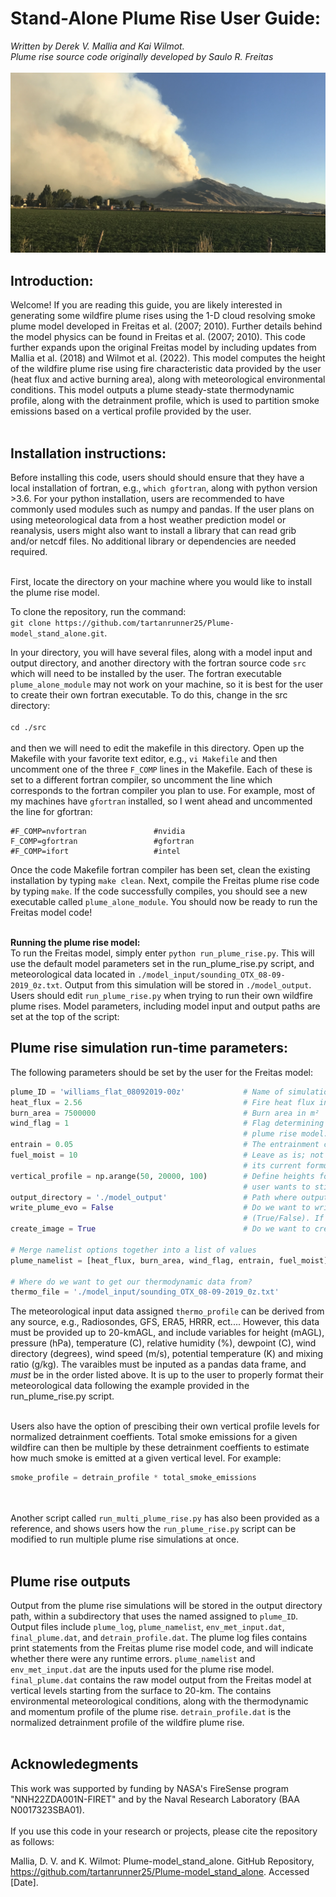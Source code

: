 # Stand-Alone Plume Rise User Guide:

_Written by Derek V. Mallia and Kai Wilmot.<br>
Plume rise source code originally developed by Saulo R. Freitas_
<br><br>
<img src="assets/plume_rise.png" alt="Alt text" width="800">
## Introduction:
Welcome! If you are reading this guide, you are likely interested in generating some wildfire plume rises using the 1-D cloud resolving smoke plume model 
developed in Freitas et al. (2007; 2010). Further details behind the model physics can be found in Freitas et al. (2007; 2010). This code further expands 
upon the original Freitas model by including updates from Mallia et al. (2018) and Wilmot et al. (2022). This model computes the height of the wildfire
plume rise using fire characteristic data provided by the user (heat flux and active burning area), along with meteorological environmental conditions. This
model outputs a plume steady-state thermodynamic profile, along with the detrainment profile, which is used to partition smoke emissions based on a vertical 
profile provided by the user.
<br><br>

## Installation instructions:
Before installing this code, users should should ensure that they have a local installation of fortran, e.g., `which gfortran`, along with python version >3.6. 
For your python installation, users are recommended to have commonly used modules such as numpy and pandas. If the user plans on using meteorological data from
a host weather prediction model or reanalysis, users might also want to install a library that can read grib and/or netcdf files. No additional library or 
dependencies are needed required.<br><br>

First, locate the directory on your machine where you would like to install the plume rise model.<br>

To clone the repository, run the command:<br>
`git clone https://github.com/tartanrunner25/Plume-model_stand_alone.git`.

In your directory, you will have several files, along with a model input and output directory, and another directory with the fortran source code `src` which will 
need to be installed by the user. The fortran executable `plume_alone_module` may not work on your machine, so it is best for the user to create their own 
fortran executable. To do this, change in the src directory:<br><br>
`cd ./src`
<br>
<br>
and then we will need to edit the makefile in this directory. Open up the Makefile with your favorite text editor, e.g., `vi Makefile` and then uncomment one of the
three `F_COMP` lines in the Makefile. Each of these is set to a different fortran compiler, so uncomment the line which corresponds to the fortran compiler you plan 
to use. For example, most of my machines have `gfortran` installed, so I went ahead and uncommented the line for gfortran:<br>

```
#F_COMP=nvfortran               #nvidia
F_COMP=gfortran                 #gfortran
#F_COMP=ifort                   #intel
```

Once the code Makefile fortran compiler has been set, clean the existing installation by typing `make clean`. Next, compile the Freitas plume rise code by typing
`make`. If the code successfully compiles, you should see a new executable called `plume_alone_module`. You should now be ready to run the Freitas model code!
<br><br>

**Running the plume rise model:**<br>
To run the Freitas model, simply enter `python run_plume_rise.py`. This will use the default model parameters set in the run_plume_rise.py script, and meteorological
data located in `./model_input/sounding_OTX_08-09-2019_0z.txt`. Output from this simulation will be stored in `./model_output`. Users should edit `run_plume_rise.py`
when trying to run their own wildfire plume rises. Model parameters, including model input and output paths are set at the top of the script:<br>


## Plume rise simulation run-time parameters:

The following parameters should be set by the user for the Freitas model:

```python
plume_ID = 'williams_flat_08092019-00z'             # Name of simulation, which is used to name model output. Should be a string.
heat_flux = 2.56                                    # Fire heat flux in kW/m²
burn_area = 7500000                                 # Burn area in m²
wind_flag = 1                                       # Flag determining if we want to turn on wind shear effects on the 
                                                    # plume rise model. 1 = on, 0 = off
entrain = 0.05                                      # The entrainment coefficient. Generally leave this as 0.05.
fuel_moist = 10                                     # Leave as is; not currently used in the plume rise calculation.
                                                    # its current formulation.
vertical_profile = np.arange(50, 20000, 100)        # Define heights for the detrainment profile. Can be set to None if the
                                                    # user wants to stick with the default height profile.
output_directory = './model_output'                 # Path where output files will be placed.
write_plume_evo = False                             # Do we want to write out the evolution of the plume rise by timestep?
                                                    # (True/False). If not, discard the results. File can be larger.
create_image = True                                 # Do we want to create a plot?

# Merge namelist options together into a list of values
plume_namelist = [heat_flux, burn_area, wind_flag, entrain, fuel_moist]

# Where do we want to get our thermodynamic data from?
thermo_file = './model_input/sounding_OTX_08-09-2019_0z.txt'
```

The meteorological input data assigned `thermo_profile` can be derived from any source, e.g., Radiosondes, GFS, ERA5, HRRR, ect.... However,
this data must be provided up to 20-kmAGL, and include variables for height (mAGL), pressure (hPa), temperature (C), relative humidity (%),
dewpoint (C), wind directory (degrees), wind speed (m/s), potential temperature (K) and mixing ratio (g/kg). The varaibles must be inputed 
as a pandas data frame, and _must_ be in the order listed above. It is up to the user to properly format their meteorological data following
the example provided in the run_plume_rise.py script.<br><br>

Users also have the option of prescibing their own vertical profile levels for normalized detrainment coeffients. Total smoke emissions for 
a given wildfire can then be multiple by these detrainment coeffients to estimate how much smoke is emitted at a given vertical level. For 
example:
```python
smoke_profile = detrain_profile * total_smoke_emissions
```
<br><br>
Another script called `run_multi_plume_rise.py` has also been provided as a reference, and shows users how the `run_plume_rise.py` script 
can be modified to run multiple plume rise simulations at once.
<br><br>

## Plume rise outputs
Output from the plume rise simulations will be stored in the output directory path, within a subdirectory that uses the named assigned to 
`plume_ID`. Output files include `plume_log`, `plume_namelist`, `env_met_input.dat`, `final_plume.dat`, and `detrain_profile.dat`. The plume log 
files contains print statements from the Freitas plume rise model code, and will indicate whether there were any runtime errors. `plume_namelist`
and `env_met_input.dat` are the inputs used for the plume rise model. `final_plume.dat` contains the raw model output from the Freitas model
at vertical levels starting from the surface to 20-km. The contains environmental meteorological conditions, along with the thermodynamic and 
momentum profile of the plume rise. `detrain_profile.dat` is the normalized detrainment profile of the wildfire plume rise. 
<br><br>

## Acknowledegments 
This work was supported by funding by NASA's FireSense program "NNH22ZDA001N-FIRET" and by the Naval Research Laboratory (BAA N0017323SBA01).
<br><br>
If you use this code in your research or projects, please cite the repository as follows:<br>

Mallia, D. V. and K. Wilmot: Plume-model_stand_alone. GitHub Repository, https://github.com/tartanrunner25/Plume-model_stand_alone. Accessed [Date].


